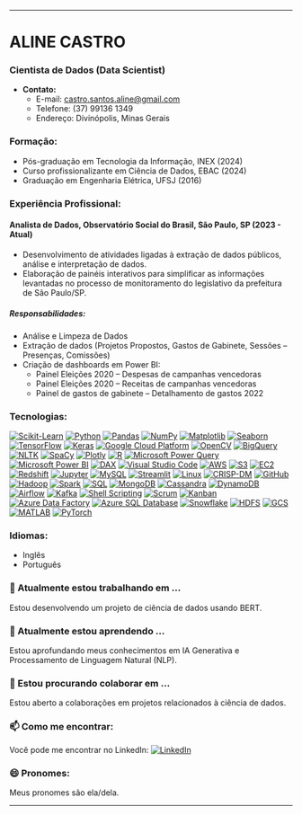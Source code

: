 

---

# **ALINE CASTRO**
### Cientista de Dados (Data Scientist)
- **Contato:**
  - E-mail: castro.santos.aline@gmail.com
  - Telefone: (37) 99136 1349
  - Endereço: Divinópolis, Minas Gerais

### **Formação:**
- Pós-graduação em Tecnologia da Informação, INEX (2024)
- Curso profissionalizante em Ciência de Dados, EBAC (2024)
- Graduação em Engenharia Elétrica, UFSJ (2016)

### **Experiência Profissional:**
#### **Analista de Dados, Observatório Social do Brasil, São Paulo, SP (2023 - Atual)**
- Desenvolvimento de atividades ligadas à extração de dados públicos, análise e interpretação de dados.
- Elaboração de painéis interativos para simplificar as informações levantadas no processo de monitoramento do legislativo da prefeitura de São Paulo/SP.

##### Responsabilidades:
- Análise e Limpeza de Dados
- Extração de dados (Projetos Propostos, Gastos de Gabinete, Sessões – Presenças, Comissões)
- Criação de dashboards em Power BI:
  - Painel Eleições 2020 – Despesas de campanhas vencedoras
  - Painel Eleições 2020 – Receitas de campanhas vencedoras
  - Painel de gastos de gabinete – Detalhamento de gastos 2022

### **Tecnologias:**
[![Scikit-Learn](https://img.shields.io/badge/Scikit_Learn-F7931E?style=for-the-badge&logo=scikit-learn&logoColor=white)](https://scikit-learn.org/)
[![Python](https://img.shields.io/badge/Python-3776AB?style=for-the-badge&logo=python&logoColor=white)](https://www.python.org/)
[![Pandas](https://img.shields.io/badge/Pandas-150458?style=for-the-badge&logo=pandas&logoColor=white)](https://pandas.pydata.org/)
[![NumPy](https://img.shields.io/badge/NumPy-013243?style=for-the-badge&logo=numpy&logoColor=white)](https://numpy.org/)
[![Matplotlib](https://img.shields.io/badge/Matplotlib-3776AB?style=for-the-badge&logo=matplotlib&logoColor=white)](https://matplotlib.org/)
[![Seaborn](https://img.shields.io/badge/Seaborn-4EAE4E?style=for-the-badge&logo=seaborn&logoColor=white)](https://seaborn.pydata.org/)
[![TensorFlow](https://img.shields.io/badge/TensorFlow-FF6F00?style=for-the-badge&logo=tensorflow&logoColor=white)](https://www.tensorflow.org/)
[![Keras](https://img.shields.io/badge/Keras-D00000?style=for-the-badge&logo=keras&logoColor=white)](https://keras.io/)
[![Google Cloud Platform](https://img.shields.io/badge/Google_Cloud-4285F4?style=for-the-badge&logo=google-cloud&logoColor=white)](https://cloud.google.com/)
[![OpenCV](https://img.shields.io/badge/OpenCV-5C3EE8?style=for-the-badge&logo=opencv&logoColor=white)](https://opencv.org/)
[![BigQuery](https://img.shields.io/badge/BigQuery-4285F4?style=for-the-badge&logo=google-cloud&logoColor=white)](https://cloud.google.com/bigquery)
[![NLTK](https://img.shields.io/badge/NLTK-4CAF50?style=for-the-badge)](https://www.nltk.org/)
[![SpaCy](https://img.shields.io/badge/SpaCy-09A3D5?style=for-the-badge)](https://spacy.io/)
[![Plotly](https://img.shields.io/badge/Plotly-40BFFF?style=for-the-badge&logo=plotly&logoColor=white)](https://plotly.com/)
[![R](https://img.shields.io/badge/R-276DC3?style=for-the-badge&logo=r&logoColor=white)](https://www.r-project.org/)
[![Microsoft Power Query](https://img.shields.io/badge/Microsoft_Power_Query-0078D4?style=for-the-badge&logo=microsoft&logoColor=white)](https://powerquery.microsoft.com/)
[![Microsoft Power BI](https://img.shields.io/badge/Microsoft_Power_BI-F2C811?style=for-the-badge&logo=power-bi&logoColor=black)](https://powerbi.microsoft.com/)
[![DAX](https://img.shields.io/badge/DAX-F2C811?style=for-the-badge&logo=power-bi&logoColor=black)](https://docs.microsoft.com/en-us/dax/)
[![Visual Studio Code](https://img.shields.io/badge/Visual_Studio_Code-007ACC?style=for-the-badge&logo=visual-studio-code&logoColor=white)](https://code.visualstudio.com/)
[![AWS](https://img.shields.io/badge/AWS-232F3E?style=for-the-badge&logo=amazon-aws&logoColor=white)](https://aws.amazon.com/)
[![S3](https://img.shields.io/badge/Amazon_S3-569A31?style=for-the-badge&logo=amazon-s3&logoColor=white)](https://aws.amazon.com/s3/)
[![EC2](https://img.shields.io/badge/Amazon_EC2-FF9900?style=for-the-badge&logo=amazon-ec2&logoColor=white)](https://aws.amazon.com/ec2/)
[![Redshift](https://img.shields.io/badge/Amazon_Redshift-8C4FFF?style=for-the-badge&logo=amazon-redshift&logoColor=white)](https://aws.amazon.com/redshift/)
[![Jupyter](https://img.shields.io/badge/Jupyter-F37626?style=for-the-badge&logo=jupyter&logoColor=white)](https://jupyter.org/)
[![MySQL](https://img.shields.io/badge/MySQL-4479A1?style=for-the-badge&logo=mysql&logoColor=white)](https://www.mysql.com/)
[![Streamlit](https://img.shields.io/badge/Streamlit-FF4B4B?style=for-the-badge&logo=streamlit&logoColor=white)](https://streamlit.io/)
[![Linux](https://img.shields.io/badge/Linux-FCC624?style=for-the-badge&logo=linux&logoColor=black)](https://www.linux.org/)
[![CRISP-DM](https://img.shields.io/badge/CRISP--DM-00876C?style=for-the-badge)](https://www.sv-europe.com/crisp-dm-methodology/)
[![GitHub](https://img.shields.io/badge/GitHub-181717?style=for-the-badge&logo=github&logoColor=white)](https://github.com/)
[![Hadoop](https://img.shields.io/badge/Hadoop-66CCFF?style=for-the-badge&logo=apache-hadoop&logoColor=black)](https://hadoop.apache.org/)
[![Spark](https://img.shields.io/badge/Apache_Spark-E25A1C?style=for-the-badge&logo=apache-spark&logoColor=white)](https://spark.apache.org/)
[![SQL](https://img.shields.io/badge/SQL-4479A1?style=for-the-badge&logo=sql&logoColor=white)](https://pt.wikipedia.org/wiki/SQL)
[![MongoDB](https://img.shields.io/badge/MongoDB-47A248?style=for-the-badge&logo=mongodb&logoColor=white)](https://www.mongodb.com/)
[![Cassandra](https://img.shields.io/badge/Cassandra-1287B1?style=for-the-badge&logo=apache-cassandra&logoColor=white)](https://cassandra.apache.org/)
[![DynamoDB](https://img.shields.io/badge/DynamoDB-4053D6?style=for-the-badge&logo=amazon-dynamodb&logoColor=white)](https://aws.amazon.com/dynamodb/)
[![Airflow](https://img.shields.io/badge/Airflow-017CEE?style=for-the-badge&logo=apache-airflow&logoColor=white)](https://airflow.apache.org/)
[![Kafka](https://img.shields.io/badge/Kafka-231F20?style=for-the-badge&logo=apache-kafka&logoColor=white)](https://kafka.apache.org/)
[![Shell Scripting](https://img.shields.io/badge/Shell_Scripting-4EAA25?style=for-the-badge&logo=gnu-bash&logoColor=white)](https://en.wikipedia.org/wiki/Shell_script)
[![Scrum](https://img.shields.io/badge/Scrum-6DB33F?style=for-the-badge&logo=scrumalliance&logoColor=white)](https://www.scrumalliance.org/)
[![Kanban](https://img.shields.io/badge/Kanban-003B73?style=for-the-badge)](https://en.wikipedia.org/wiki/Kanban)
[![Azure Data Factory](https://img.shields.io/badge/Azure_Data_Factory-0078D4?style=for-the-badge&logo=microsoft-azure&logoColor=white)](https://azure.microsoft.com/en-us/services/data-factory/)
[![Azure SQL Database](https://img.shields.io/badge/Azure_SQL_Database-157DC3?style=for-the-badge&logo=microsoft-azure&logoColor=white)](https://azure.microsoft.com/en-us/services/sql-database/)
[![Snowflake](https://img.shields.io/badge/Snowflake-29B5E8?style=for-the-badge&logo=snowflake&logoColor=white)](https://www.snowflake.com/)
[![HDFS](https://img.shields.io/badge/HDFS-6EBE44?style=for-the-badge&logo=apache&logoColor=white)](https://hadoop.apache.org/docs/r1.2.1/hdfs_design.html)
[![GCS](https://img.shields.io/badge/Google_Cloud_Storage-4285F4?style=for-the-badge&logo=google-cloud&logoColor=white)](https://cloud.google.com/storage)
[![MATLAB](https://img.shields.io/badge/MATLAB-0076A8?style=for-the-badge&logo=mathworks&logoColor=white)](https://www.mathworks.com/products/matlab.html)
[![PyTorch](https://img.shields.io/badge/PyTorch-EE4C2C?style=for-the-badge&logo=pytorch&logoColor=white)](https://pytorch.org/)



### **Idiomas:**
- Inglês
- Português

### **🔭 Atualmente estou trabalhando em ...**
Estou desenvolvendo um projeto de ciência de dados usando BERT.

### **🌱 Atualmente estou aprendendo ...**
Estou aprofundando meus conhecimentos em IA Generativa e Processamento de Linguagem Natural (NLP).

### **👯 Estou procurando colaborar em ...**
Estou aberto a colaborações em projetos relacionados à ciência de dados.

### **📫 Como me encontrar:**
Você pode me encontrar no LinkedIn: [![LinkedIn](https://img.shields.io/badge/linkedin-%230077B5.svg?style=for-the-badge&logo=linkedin&logoColor=white)](https://www.linkedin.com/in/alinecastrosantos/)

### **😄 Pronomes:**
Meus pronomes são ela/dela.

---
